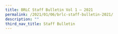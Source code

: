 ```yaml
---
title: BRLC Staff Bulletin Vol 1 – 2021
permalink: /2021/01/06/brlc-staff-bulletin-2021/
description: ""
third_nav_title: Staff Bulletin
---
```

